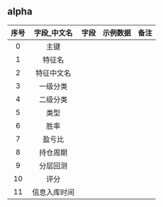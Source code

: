 ## alpha

| 序号 | 字段_中文名  | 字段 | 示例数据 | 备注 |
| :--: | :----------: | :--: | :------: | :--: |
|  0   |     主键     |      |          |      |
|  1   |    特征名    |      |          |      |
|  2   |  特征中文名  |      |          |      |
|  3   |   一级分类   |      |          |      |
|  4   |   二级分类   |      |          |      |
|  5   |     类型     |      |          |      |
|  6   |     胜率     |      |          |      |
|  7   |    盈亏比    |      |          |      |
|  8   |   持仓周期   |      |          |      |
|  9   |   分层回测   |      |          |      |
|  10  |     评分     |      |          |      |
|  11  | 信息入库时间 |      |          |      |

## 